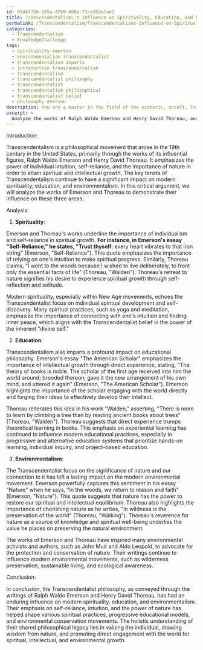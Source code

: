 ```yaml
---
id: 0344f756-145a-42b9-868a-71ce352efae2
title: Transcendentalism\'s Influence on Spirituality, Education, and Environmentalism
permalink: /Transcendentalism/Transcendentalisms-Influence-on-Spirituality-Education-and-Environmentalism/
categories:
  - Transcendentalism
  - KnowledgeChallenge
tags:
  - spirituality emerson
  - environmentalism transcendentalist
  - transcendentalism imparts
  - introduction transcendentalism
  - transcendentalism
  - transcendentalist philosophy
  - transcendentalist
  - transcendentalism philosophical
  - transcendentalist belief
  - philosophy emerson
description: You are a master in the field of the esoteric, occult, Transcendentalism and Education. You are a writer of tests, challenges, books and deep knowledge on Transcendentalism for initiates and students to gain deep insights and understanding from. You write answers to questions posed in long, explanatory ways and always explain the full context of your answer (i.e., related concepts, formulas, examples, or history), as well as the step-by-step thinking process you take to answer the challenges. Be rigorous and thorough, and summarize the key themes, ideas, and conclusions at the end.
excerpt: > 
  Analyze the works of Ralph Waldo Emerson and Henry David Thoreau, and construct a critical argument that connects the key tenets of Transcendentalism to the permeation of their influence on modern spirituality, education, and environmentalism. In your argument, identify at least three quotes from each author's works to support your connections and provide a holistic understanding of their shared philosophical legacy.
---
```

Introduction:

Transcendentalism is a philosophical movement that arose in the 19th century in the United States, primarily through the works of its influential figures, Ralph Waldo Emerson and Henry David Thoreau. It emphasizes the power of individual intuition, self-reliance, and the importance of nature in order to attain spiritual and intellectual growth. The key tenets of Transcendentalism continue to have a significant impact on modern spirituality, education, and environmentalism. In this critical argument, we will analyze the works of Emerson and Thoreau to demonstrate their influence on these three areas.

Analysis:

1. **Spirituality**:

Emerson and Thoreau's works underline the importance of individualism and self-reliance in spiritual growth. ****For instance, in Emerson's essay "Self-Reliance," he states, "Trust thyself****: every heart vibrates to that iron string" (Emerson, "Self-Reliance"). This quote emphasizes the importance of relying on one's intuition to make spiritual progress. Similarly, Thoreau claims, "I went to the woods because I wished to live deliberately, to front only the essential facts of life" (Thoreau, "Walden"). Thoreau's retreat to nature signifies his desire to experience spiritual growth through self-reflection and solitude.

Modern spirituality, especially within New Age movements, echoes the Transcendentalist focus on individual spiritual development and self-discovery. Many spiritual practices, such as yoga and meditation, emphasize the importance of connecting with one's intuition and finding inner peace, which aligns with the Transcendentalist belief in the power of the inherent "divine self."

2. **Education**:

Transcendentalism also imparts a profound impact on educational philosophy. Emerson's essay "The American Scholar" emphasizes the importance of intellectual growth through direct experience, stating, "The theory of books is noble. The scholar of the first age received into him the world around; brooded thereon; gave it the new arrangement of his own mind, and uttered it again" (Emerson, "The American Scholar"). Emerson highlights the importance of the scholar engaging with the world directly and forging their ideas to effectively develop their intellect. 

Thoreau reiterates this idea in his work "Walden," asserting, "There is more to learn by climbing a tree than by reading ancient books about trees" (Thoreau, "Walden"). Thoreau suggests that direct experience trumps theoretical learning in books. This emphasis on experiential learning has continued to influence modern educational practices, especially in progressive and alternative education systems that prioritize hands-on learning, individual inquiry, and project-based education.

3. **Environmentalism**:

The Transcendentalist focus on the significance of nature and our connection to it has left a lasting impact on the modern environmental movement. Emerson powerfully captures this sentiment in his essay "Nature" when he says, "In the woods, we return to reason and faith" (Emerson, "Nature"). This quote suggests that nature has the power to restore our spiritual and intellectual equilibrium. Thoreau also highlights the importance of cherishing nature as he writes, "In wildness is the preservation of the world" (Thoreau, "Walking"). Thoreau's reverence for nature as a source of knowledge and spiritual well-being underlies the value he places on preserving the natural environment.

The works of Emerson and Thoreau have inspired many environmental activists and authors, such as John Muir and Aldo Leopold, to advocate for the protection and conservation of nature. Their writings continue to influence modern environmental movements, such as wilderness preservation, sustainable living, and ecological awareness.

Conclusion:

In conclusion, the Transcendentalist philosophy, as conveyed through the writings of Ralph Waldo Emerson and Henry David Thoreau, has had an enduring influence on modern spirituality, education, and environmentalism. Their emphasis on self-reliance, intuition, and the power of nature has helped shape various spiritual practices, progressive educational models, and environmental conservation movements. The holistic understanding of their shared philosophical legacy lies in valuing the individual, drawing wisdom from nature, and promoting direct engagement with the world for spiritual, intellectual, and environmental growth.
